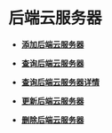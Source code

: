 # 后端云服务器<a name="zh-cn_topic_0141008470"></a>

-   **[添加后端云服务器](添加后端云服务器-40.md)**  

-   **[查询后端云服务器](查询后端云服务器-41.md)**  

-   **[查询后端云服务器详情](查询后端云服务器详情-42.md)**  

-   **[更新后端云服务器](更新后端云服务器-43.md)**  

-   **[删除后端云服务器](删除后端云服务器-44.md)**  



